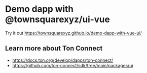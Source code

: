 # Demo dapp with @townsquarexyz/ui-vue

Try it out https://townsquarexyz.github.io/demo-dapp-with-vue-ui/

## Learn more about Ton Connect
- https://docs.ton.org/develop/dapps/ton-connect/
- https://github.com/ton-connect/sdk/tree/main/packages/ui
